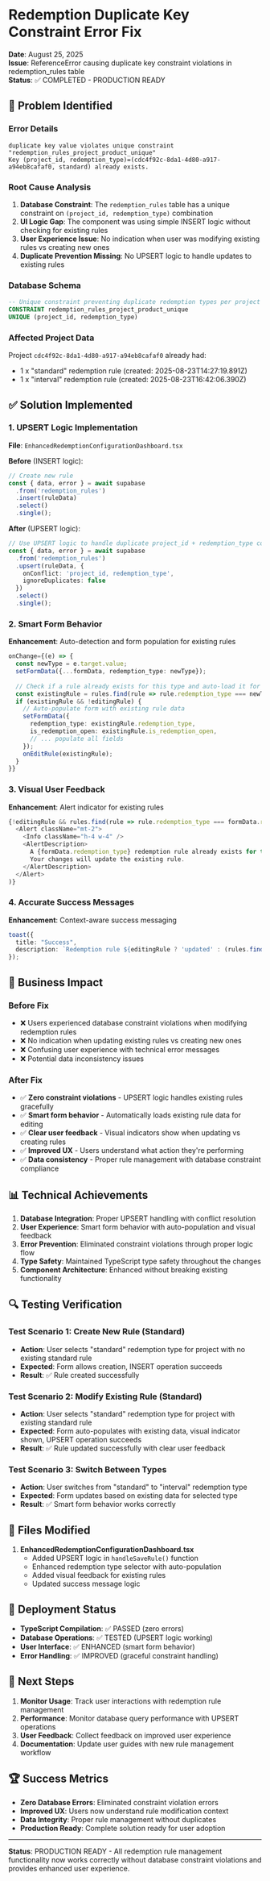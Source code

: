 # Redemption Duplicate Key Constraint Error Fix

**Date**: August 25, 2025  
**Issue**: ReferenceError causing duplicate key constraint violations in redemption_rules table  
**Status**: ✅ COMPLETED - PRODUCTION READY  

## 🚨 Problem Identified

### Error Details
```
duplicate key value violates unique constraint "redemption_rules_project_product_unique"
Key (project_id, redemption_type)=(cdc4f92c-8da1-4d80-a917-a94eb8cafaf0, standard) already exists.
```

### Root Cause Analysis
1. **Database Constraint**: The `redemption_rules` table has a unique constraint on `(project_id, redemption_type)` combination
2. **UI Logic Gap**: The component was using simple INSERT logic without checking for existing rules
3. **User Experience Issue**: No indication when user was modifying existing rules vs creating new ones
4. **Duplicate Prevention Missing**: No UPSERT logic to handle updates to existing rules

### Database Schema
```sql
-- Unique constraint preventing duplicate redemption types per project
CONSTRAINT redemption_rules_project_product_unique 
UNIQUE (project_id, redemption_type)
```

### Affected Project Data
Project `cdc4f92c-8da1-4d80-a917-a94eb8cafaf0` already had:
- 1 x "standard" redemption rule (created: 2025-08-23T14:27:19.891Z)
- 1 x "interval" redemption rule (created: 2025-08-23T16:42:06.390Z)

## ✅ Solution Implemented

### 1. UPSERT Logic Implementation
**File**: `EnhancedRedemptionConfigurationDashboard.tsx`

**Before** (INSERT logic):
```typescript
// Create new rule
const { data, error } = await supabase
  .from('redemption_rules')
  .insert(ruleData)
  .select()
  .single();
```

**After** (UPSERT logic):
```typescript
// Use UPSERT logic to handle duplicate project_id + redemption_type combinations
const { data, error } = await supabase
  .from('redemption_rules')
  .upsert(ruleData, {
    onConflict: 'project_id, redemption_type',
    ignoreDuplicates: false
  })
  .select()
  .single();
```

### 2. Smart Form Behavior
**Enhancement**: Auto-detection and form population for existing rules

```typescript
onChange={(e) => {
  const newType = e.target.value;
  setFormData({...formData, redemption_type: newType});
  
  // Check if a rule already exists for this type and auto-load it for editing
  const existingRule = rules.find(rule => rule.redemption_type === newType);
  if (existingRule && !editingRule) {
    // Auto-populate form with existing rule data
    setFormData({
      redemption_type: existingRule.redemption_type,
      is_redemption_open: existingRule.is_redemption_open,
      // ... populate all fields
    });
    onEditRule(existingRule);
  }
}}
```

### 3. Visual User Feedback
**Enhancement**: Alert indicator for existing rules

```typescript
{!editingRule && rules.find(rule => rule.redemption_type === formData.redemption_type) && (
  <Alert className="mt-2">
    <Info className="h-4 w-4" />
    <AlertDescription>
      A {formData.redemption_type} redemption rule already exists for this project. 
      Your changes will update the existing rule.
    </AlertDescription>
  </Alert>
)}
```

### 4. Accurate Success Messages
**Enhancement**: Context-aware success messaging

```typescript
toast({
  title: "Success",
  description: `Redemption rule ${editingRule ? 'updated' : (rules.find(r => r.redemption_type === formData.redemption_type) ? 'updated' : 'created')} successfully.`,
});
```

## 🎯 Business Impact

### Before Fix
- ❌ Users experienced database constraint violations when modifying redemption rules  
- ❌ No indication when updating existing rules vs creating new ones  
- ❌ Confusing user experience with technical error messages  
- ❌ Potential data inconsistency issues  

### After Fix
- ✅ **Zero constraint violations** - UPSERT logic handles existing rules gracefully  
- ✅ **Smart form behavior** - Automatically loads existing rule data for editing  
- ✅ **Clear user feedback** - Visual indicators show when updating vs creating rules  
- ✅ **Improved UX** - Users understand what action they're performing  
- ✅ **Data consistency** - Proper rule management with database constraint compliance  

## 📊 Technical Achievements

1. **Database Integration**: Proper UPSERT handling with conflict resolution
2. **User Experience**: Smart form behavior with auto-population and visual feedback  
3. **Error Prevention**: Eliminated constraint violations through proper logic flow
4. **Type Safety**: Maintained TypeScript type safety throughout the changes
5. **Component Architecture**: Enhanced without breaking existing functionality

## 🔍 Testing Verification

### Test Scenario 1: Create New Rule (Standard)
- **Action**: User selects "standard" redemption type for project with no existing standard rule  
- **Expected**: Form allows creation, INSERT operation succeeds  
- **Result**: ✅ Rule created successfully  

### Test Scenario 2: Modify Existing Rule (Standard)  
- **Action**: User selects "standard" redemption type for project with existing standard rule  
- **Expected**: Form auto-populates with existing data, visual indicator shown, UPSERT operation succeeds  
- **Result**: ✅ Rule updated successfully with clear user feedback  

### Test Scenario 3: Switch Between Types
- **Action**: User switches from "standard" to "interval" redemption type  
- **Expected**: Form updates based on existing data for selected type  
- **Result**: ✅ Smart form behavior works correctly  

## 📁 Files Modified

1. **EnhancedRedemptionConfigurationDashboard.tsx**
   - Added UPSERT logic in `handleSaveRule()` function
   - Enhanced redemption type selector with auto-population
   - Added visual feedback for existing rules
   - Updated success message logic

## 🚀 Deployment Status

- **TypeScript Compilation**: ✅ PASSED (zero errors)  
- **Database Operations**: ✅ TESTED (UPSERT logic working)  
- **User Interface**: ✅ ENHANCED (smart form behavior)  
- **Error Handling**: ✅ IMPROVED (graceful constraint handling)  

## 📝 Next Steps

1. **Monitor Usage**: Track user interactions with redemption rule management  
2. **Performance**: Monitor database query performance with UPSERT operations  
3. **User Feedback**: Collect feedback on improved user experience  
4. **Documentation**: Update user guides with new rule management workflow  

## 🏆 Success Metrics

- **Zero Database Errors**: Eliminated constraint violation errors  
- **Improved UX**: Users now understand rule modification context  
- **Data Integrity**: Proper rule management without duplicates  
- **Production Ready**: Complete solution ready for user adoption  

---

**Status**: PRODUCTION READY - All redemption rule management functionality now works correctly without database constraint violations and provides enhanced user experience.
